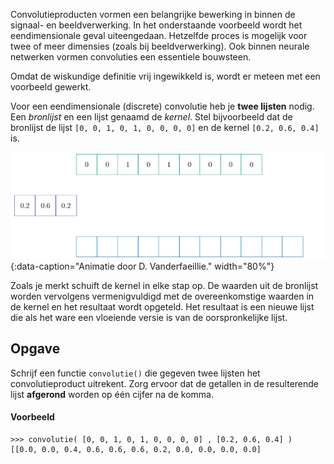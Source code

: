Convolutieproducten vormen een belangrijke bewerking in binnen de signaal- en beeldverwerking. In het onderstaande voorbeeld wordt het eendimensionale geval uiteengedaan. Hetzelfde proces is mogelijk voor twee of meer dimensies (zoals bij beeldverwerking). Ook binnen neurale netwerken vormen convoluties een essentiele bouwsteen.

Omdat de wiskundige definitie vrij ingewikkeld is, wordt er meteen met een voorbeeld gewerkt.

Voor een eendimensionale (discrete) convolutie heb je **twee lijsten** nodig. Een *bronlijst* en een lijst genaamd de *kernel*. Stel bijvoorbeeld dat de bronlijst de lijst `[0, 0, 1, 0, 1, 0, 0, 0, 0]` en de kernel `[0.2, 0.6, 0.4]` is.

![Eendimensionale convolutie](media/animation.gif "Eendimensionale convolutie"){:data-caption="Animatie door D. Vanderfaeillie." width="80%"}

Zoals je merkt schuift de kernel in elke stap op. De waarden uit de bronlijst worden vervolgens vermenigvuldigd met de overeenkomstige waarden in de kernel en het resultaat wordt opgeteld. Het resultaat is een nieuwe lijst die als het ware een vloeiende versie is van de oorspronkelijke lijst.

## Opgave
Schrijf een functie `convolutie()` die gegeven twee lijsten het convolutieproduct uitrekent. Zorg ervoor dat de getallen in de resulterende lijst **afgerond** worden op één cijfer na de komma.


#### Voorbeeld
```
>>> convolutie( [0, 0, 1, 0, 1, 0, 0, 0, 0] , [0.2, 0.6, 0.4] )
[[0.0, 0.0, 0.4, 0.6, 0.6, 0.6, 0.2, 0.0, 0.0, 0.0, 0.0]
```